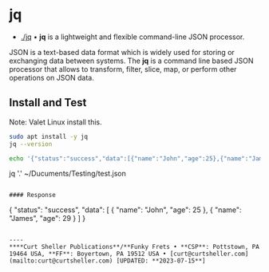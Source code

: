 # jq

- [./jq](https://stedolan.github.io/jq/) &bull; **jq** is a lightweight and flexible command-line JSON processor.

JSON is a text-based data format which is widely used for storing or exchanging data between systems. The **jq** is a command line based JSON processor that allows to transform, filter, slice, map, or perform other operations on JSON data.

## Install and Test

Note: Valet Linux install this.

```zsh
sudo apt install -y jq
jq --version
```


```zsh
echo '{"status":"success","data":[{"name":"John","age":25},{"name":"James","age":29}]}' > test.json
````
jq '.' ~/Ducuments/Testing/test.json
```

#### Response
```
{
  "status": "success",
  "data": [
    {
      "name": "John",
      "age": 25
    },
    {
      "name": "James",
      "age": 29
    }
  ]
}
```

----
****Curt Sheller Publications**/**Funky Frets • **CSP**: Pottstown, PA 19464 USA, **FF**: Boyertown, PA 19512 USA • [curt@curtsheller.com](mailto:curt@curtsheller.com) [UPDATED: **2023-07-15**]
